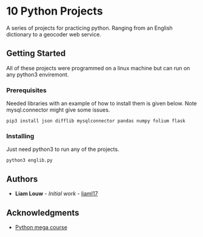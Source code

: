 # 10 Python Projects

A series of projects for practicing python. Ranging from an English dictionary to a geocoder web service.

## Getting Started

All of these projects were programmed on a linux machine but can run on any python3 enviremont.

### Prerequisites

Needed libraries with an example of how to install them is given below.
Note mysql.connector might give some issues.

```
pip3 install json difflib mysqlconnector pandas numpy folium flask
```

### Installing

Just need python3 to run any of the projects.

```
python3 englib.py
```

## Authors

* **Liam Louw** - *Initial work* - [liaml17](https://github.com/liaml17)

## Acknowledgments

* [Python mega course](https://www.udemy.com/course/the-python-mega-course)

